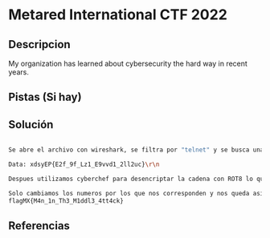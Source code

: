 # Metared International CTF 2022

## Descripcion

My organization has learned about cybersecurity the hard way in recent years.

## Pistas (Si hay)



## Solución

``` Bash

Se abre el archivo con wireshark, se filtra por "telnet" y se busca una cadena similar a la bandera (348	56.435371489	192.168.100.90	192.168.100.72	TELNET	552	Telnet Data ...)

Data: xdsyEP{E2f_9f_Lz1_E9vvd1_2ll2uc}\r\n

Despues utilizamos cyberchef para desencriptar la cadena con ROT8 lo que nos da: flagMX{M2n_9n_Th1_M9ddl1_2tt2ck}

Solo cambiamos los numeros por los que nos corresponden y nos queda asi:
flagMX{M4n_1n_Th3_M1ddl3_4tt4ck}

```

## Referencias
